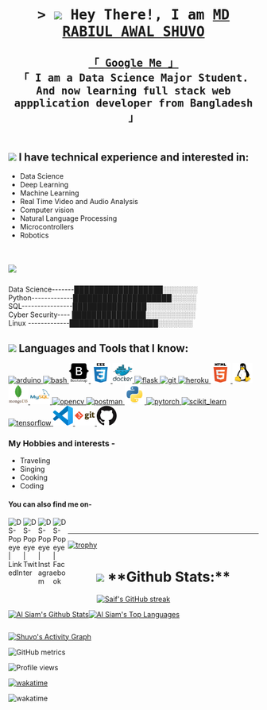 <!-- Intro  -->
<h1 align="center">
        <samp>&gt; <img src="https://emojis.slackmojis.com/emojis/images/1531849430/4246/blob-sunglasses.gif?1531849430" width="30"/> Hey There!, I am
                <b><a target="_blank" href="https://ds-popeye.com">MD RABIUL AWAL SHUVO</a></b>
        </samp>
</h1>
<h2 align="center">
        <!-- Organisation  -->
        <samp>
          <a href="https://www.google.com/search?q=MD+RABIUL+AWAL+SHUVO">「 Google Me 」</a> 
                <br>
                「 I am a Data Science Major Student. And now learning full stack web appplication developer from <b>Bangladesh</b> 」
                <br>
                <br>
        </samp>
</h2>

<h2 align="left"><img src = "https://media4.giphy.com/media/ge2bSt3GWTXqKDUzQ8/giphy.gif?cid=790b761102b0bb88b9fecf29295cda1a0b3c2fe04de93019&rid=giphy.gif&ct=g" width='30'/>&nbsp;I have technical experience and interested in: </h2>

- Data Science
- Deep Learning
- Machine Learning
- Real Time Video and Audio Analysis
- Computer vision
- Natural Language Processing
- Microcontrollers
- Robotics
<h1><img src="https://media2.giphy.com/media/17b875GGvV9m9sLmNc/giphy.gif" width='99'/>&nbsp;</h1>

Data Science-------██████████████████░░░░░░░  
Python-------------████████████████████░░░░░  
SQL----------------███████████████░░░░░░░░░░  
Cyber Security---- ███████████████░░░░░░░░░░  
Linux -------------██████████████████░░░░░░░

<h2 align="left"><img src = "https://media2.giphy.com/media/QssGEmpkyEOhBCb7e1/giphy.gif?cid=ecf05e47a0n3gi1bfqntqmob8g9aid1oyj2wr3ds3mg700bl&rid=giphy.gif" width='50'/>&nbsp;Languages and Tools that I know:</h2>
<p align="left"> 
<a href="https://www.arduino.cc/" target="_blank"> <img src="https://cdn.worldvectorlogo.com/logos/arduino-1.svg" alt="arduino" width="40" height="40"/> </a> 
<a href="https://www.gnu.org/software/bash/" target="_blank"> <img src="https://www.vectorlogo.zone/logos/gnu_bash/gnu_bash-icon.svg" alt="bash" width="40" height="40"/> </a> 
<a href="https://getbootstrap.com" target="_blank"> <img src="https://raw.githubusercontent.com/devicons/devicon/master/icons/bootstrap/bootstrap-plain-wordmark.svg" alt="bootstrap" width="40" height="40"/> </a> 
<a href="https://www.w3schools.com/css/" target="_blank"> <img src="https://raw.githubusercontent.com/devicons/devicon/master/icons/css3/css3-original-wordmark.svg" alt="css3" width="40" height="40"/> </a> 
<a href="https://www.docker.com/" target="_blank"> <img src="https://raw.githubusercontent.com/devicons/devicon/master/icons/docker/docker-original-wordmark.svg" alt="docker" width="40" height="40"/> </a> 
<a href="https://flask.palletsprojects.com/" target="_blank"> <img src="https://www.vectorlogo.zone/logos/pocoo_flask/pocoo_flask-icon.svg" alt="flask" width="40" height="40"/> </a> 
<a href="https://git-scm.com/" target="_blank"> <img src="https://www.vectorlogo.zone/logos/git-scm/git-scm-icon.svg" alt="git" width="40" height="40"/> </a> 
<a href="https://heroku.com" target="_blank"> <img src="https://www.vectorlogo.zone/logos/heroku/heroku-icon.svg" alt="heroku" width="40" height="40"/> </a> 
<a href="https://www.w3.org/html/" target="_blank"> <img src="https://raw.githubusercontent.com/devicons/devicon/master/icons/html5/html5-original-wordmark.svg" alt="html5" width="40" height="40"/> </a> 
<a href="https://www.linux.org/" target="_blank"> <img src="https://raw.githubusercontent.com/devicons/devicon/master/icons/linux/linux-original.svg" alt="linux" width="40" height="40"/> </a> 
<a href="https://www.mongodb.com/" target="_blank"> <img src="https://raw.githubusercontent.com/devicons/devicon/master/icons/mongodb/mongodb-original-wordmark.svg" alt="mongodb" width="40" height="40"/> </a> 
<a href="https://www.mysql.com/" target="_blank"> <img src="https://raw.githubusercontent.com/devicons/devicon/master/icons/mysql/mysql-original-wordmark.svg" alt="mysql" width="40" height="40"/> </a> 
<a href="https://opencv.org/" target="_blank"> <img src="https://www.vectorlogo.zone/logos/opencv/opencv-icon.svg" alt="opencv" width="40" height="40"/> </a> 
<a href="https://postman.com" target="_blank"> <img src="https://www.vectorlogo.zone/logos/getpostman/getpostman-icon.svg" alt="postman" width="40" height="40"/> </a> 
<a href="https://www.python.org" target="_blank"> <img src="https://raw.githubusercontent.com/devicons/devicon/master/icons/python/python-original.svg" alt="python" width="40" height="40"/> </a> 
<a href="https://pytorch.org/" target="_blank"> <img src="https://www.vectorlogo.zone/logos/pytorch/pytorch-icon.svg" alt="pytorch" width="40" height="40"/> </a> 
<a href="https://scikit-learn.org/" target="_blank"> <img src="https://upload.wikimedia.org/wikipedia/commons/0/05/Scikit_learn_logo_small.svg" alt="scikit_learn" width="40" height="40"/> </a> 
<a href="https://www.tensorflow.org" target="_blank"> <img src="https://www.vectorlogo.zone/logos/tensorflow/tensorflow-icon.svg" alt="tensorflow" width="40" height="40"/> </a>
<a href="https://code.visualstudio.com/" target="_blank"> <img src="https://raw.githubusercontent.com/github/explore/80688e429a7d4ef2fca1e82350fe8e3517d3494d/topics/visual-studio-code/visual-studio-code.png" alt="Visual Studio Code" width="40" height="40"/> </a>
<a href="" target="_blank"> <img src="https://raw.githubusercontent.com/github/explore/80688e429a7d4ef2fca1e82350fe8e3517d3494d/topics/git/git.png" alt="Git" width="40" height="40"/> </a>
<a href="https://github.com/" target="_blank"> <img src="https://raw.githubusercontent.com/github/explore/78df643247d429f6cc873026c0622819ad797942/topics/github/github.png" alt="Github" width="40" height="40"/> </a>
</p>

### My Hobbies and interests -

- Traveling
- Singing
- Cooking
- Coding

#### You can also find me on-

[<img align="left" alt="DS-Popeye | LinkedIn" width="30" src="https://img.icons8.com/color/48/000000/linkedin.png" />][linkedin]
[<img align="left" alt="DS-Popeye | Twitter" width="30" src="https://img.icons8.com/fluent/48/000000/twitter.png" />][twitter]
[<img align="left" alt="DS-Popeye | Instagram"  width="30" src="https://img.icons8.com/fluent/48/000000/instagram-new.png" />][instagram]
[<img align="left" alt="DS-Popeye | Facebook" width="30" src="https://img.icons8.com/fluency/48/000000/facebook-new.png" />][facebook]

<br>

<hr>

[linkedin]: https://bd.linkedin.com/in/md-rabiul-awal-shuvo-5825671a2/
[twitter]: https://twitter.com/Programmer704
[instagram]: https://www.instagram.com/md_robiul_awal_shuvo/
[facebook]: https://www.facebook.com/robiulawal.shuvo70

[![trophy](https://github-profile-trophy.vercel.app/?username=DS-Popeye&theme=onedark)](https://github.com/DS-Popeye/github-profile-trophy)

<p align="center">
   <table>
      <h1 align="center"><img src="https://media.giphy.com/media/ZCN6F3FAkwsyOGU2RS/giphy.gif" width="40"> **Github Stats:**</h1>
      <p align="center">
  <a href="https://github.com/ds-popeye">
    <img src="https://github-readme-streak-stats.herokuapp.com/?user=ds-popeye&theme=radical&border=7F3FBF&background=0D1117" alt="Saif's GitHub streak"/>
  </a>
</p>

<a> 
    <a href="https://github.com/ds-popeye"><img alt="Al Siam's Github Stats" src="https://denvercoder1-github-readme-stats.vercel.app/api?username=ds-popeye&show_icons=true&count_private=true&theme=react&border_color=7F3FBF&bg_color=0D1117&title_color=F85D7F&icon_color=F8D866" height="192px" width="49.5%"/></a>
   <a href="https://github.com/ds-popeye"><img alt="Al Siam's Top Languages" src="https://denvercoder1-github-readme-stats.vercel.app/api/top-langs/?username=ds-popeye&langs_count=8&layout=compact&theme=react&border_color=7F3FBF&bg_color=0D1117&title_color=F85D7F&icon_color=F8D866" height="192px" width="49.5%"/></a>
   <br/>
</a>
   </table>
</p>

<a href="https://github.com/ds-popeye"><img alt="Shuvo's Activity Graph" src="https://github-readme-activity-graph.cyclic.app/graph?username=ds-popeye&bg_color=0D1117&color=FFFFFF&line=7F3FBF&point=FFFFFF&border_color=7F3FBF" /></a>

![GitHub metrics](https://metrics.lecoq.io/DS-Popeye)

![Profile views](https://gpvc.arturio.dev/DS-Popeye)

[![wakatime](https://wakatime.com/badge/user/7c249580-8352-47d5-a8e1-88b4b697afb9.svg)](https://wakatime.com/@7c249580-8352-47d5-a8e1-88b4b697afb9)

![wakatime](https://wakatime.com/share/@7c249580-8352-47d5-a8e1-88b4b697afb9/ed88249a-8cd7-4c8d-b4b0-4229e4c1a5b0.svg)

